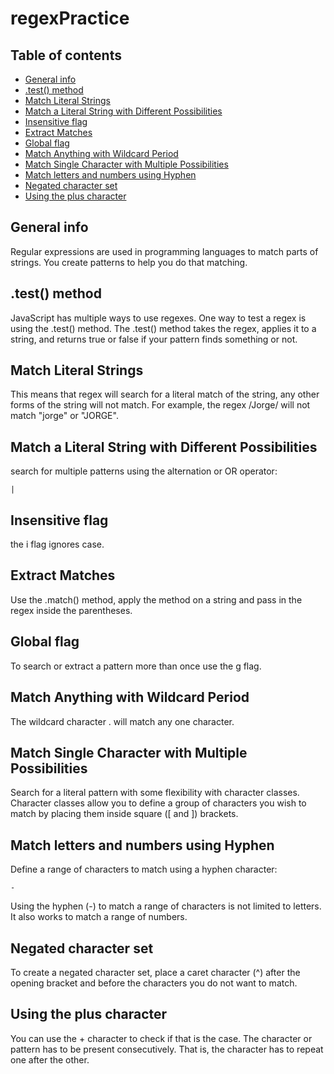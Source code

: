 # regexPractice
## Table of contents
* [General info](#general-info)
* [.test() method](#.test-method)
* [Match Literal Strings](#match-literal-strings)
* [Match a Literal String with Different Possibilities](#match-literal-strings-with-diffrent0poaaibilities)
* [Insensitive flag](#insensitive-flag)
* [Extract Matches](#extract-matches)
* [Global flag](#global-flag)
* [Match Anything with Wildcard Period](#match-anything-with-wildcard-period)
* [Match Single Character with Multiple Possibilities](#match-single-character-with-multiple-possibilities)
* [Match letters and numbers using Hyphen](#match-letters-and-numbers-using-hyphen)
* [Negated character set](#negated-character-set)
* [Using the plus character](#using-the-plus-character)


## General info
Regular expressions are used in programming languages to match parts of strings. You create patterns to help you do that matching.

## .test() method
JavaScript has multiple ways to use regexes. One way to test a regex is using the .test() method. The .test() method takes the regex, applies it to a string, and returns true or false if your pattern finds something or not.

## Match Literal Strings
This means that regex will search for a literal match of the string, any other forms of the string will not match. For example, the regex /Jorge/ will not match "jorge" or "JORGE".

## Match a Literal String with Different Possibilities
search for multiple patterns using the alternation or OR operator: 
```
|
```

## Insensitive flag
the i flag ignores case.

## Extract Matches
Use the .match() method, apply the method on a string and pass in the regex inside the parentheses.

## Global flag
To search or extract a pattern more than once use the g flag.

## Match Anything with Wildcard Period
The wildcard character . will match any one character.

## Match Single Character with Multiple Possibilities
Search for a literal pattern with some flexibility with character classes. Character classes allow you to define a group of characters you wish to match by placing them inside square ([ and ]) brackets.

## Match letters and numbers using Hyphen
Define a range of characters to match using a hyphen character:
```
-
```
Using the hyphen (-) to match a range of characters is not limited to letters. It also works to match a range of numbers.

## Negated character set
To create a negated character set, place a caret character (^) after the opening bracket and before the characters you do not want to match.

## Using the plus character
You can use the + character to check if that is the case. The character or pattern has to be present consecutively. That is, the character has to repeat one after the other.